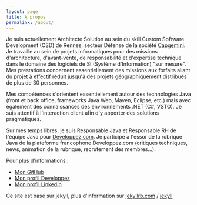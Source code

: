 ```yaml
---
layout: page
title: A propos
permalink: /about/
---
```


Je suis actuellement Architecte Solution au sein du skill Custom Software Development (CSD) de Rennes, secteur Défense de la société [Capgemini](https://www.capgemini.com/fr-fr/). Je travaille au sein de projets informatiques pour des missions d'architecture, d'avant-vente, de responsabilité et d'expertise technique dans le domaine des logiciels de SI (Système d'Information) "sur mesure". Mes prestations concernent essentiellement des missions aux forfaits allant du projet à effectif réduit jusqu'à des projets géographiquement distribués de plus de 30 personnes.

Mes compétences s'orientent essentiellement autour des technologies Java (front et back office, frameworks Java Web, Maven, Eclipse, etc.) mais avec également des connaissances des environnements .NET (C#, VSTO). Je suis attentif à l'interaction client afin d'y apporter des solutions pragmatiques.

Sur mes temps libres, je suis Responsable Java et Responsable RH de l'équipe Java pour [Developpez.com](https://www.developpez.com/). Je participe à l'essor de la rubrique Java de la plateforme francophone Developpez.com (critiques techniques, news, animation de la rubrique, recrutement des membres...).

Pour plus d'informations :
* [Mon GitHub](https://github.com/nicolascau)
* [Mon profil Developpez](https://www.developpez.com/user/profil/313680/Robin56)
* [Mon profil LinkedIn](https://www.linkedin.com/in/nicolascaudard/)

Ce site est basé sur jekyll, plus d'information sur [jekyllrb.com](https://jekyllrb.com/) / [jekyll](https://github.com/jekyll/jekyll)